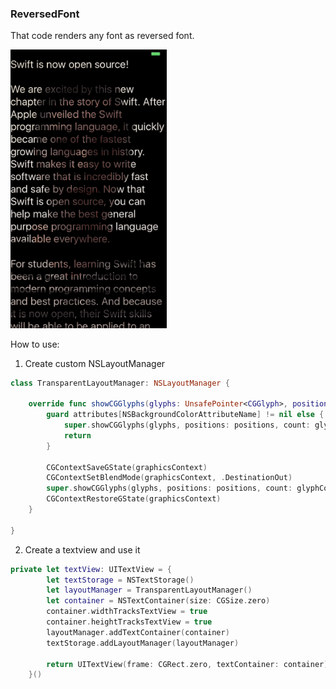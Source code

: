 ### ReversedFont

That code renders any font as reversed font.

<img src="https://raw.githubusercontent.com/frootloops/ReversedFont/master/demo.gif" width="250">


How to use:

1. Create custom NSLayoutManager
```swift
class TransparentLayoutManager: NSLayoutManager {

    override func showCGGlyphs(glyphs: UnsafePointer<CGGlyph>, positions: UnsafePointer<CGPoint>, count glyphCount: Int, font: UIFont, matrix textMatrix: CGAffineTransform, attributes: [String : AnyObject], inContext graphicsContext: CGContext) {
        guard attributes[NSBackgroundColorAttributeName] != nil else {
            super.showCGGlyphs(glyphs, positions: positions, count: glyphCount, font: font, matrix: textMatrix, attributes: attributes, inContext: graphicsContext)
            return
        }
        
        CGContextSaveGState(graphicsContext)
        CGContextSetBlendMode(graphicsContext, .DestinationOut)
        super.showCGGlyphs(glyphs, positions: positions, count: glyphCount, font: font, matrix: textMatrix, attributes: attributes, inContext: graphicsContext)
        CGContextRestoreGState(graphicsContext)
    }
    
}
```

2. Create a textview and use it
```swift
private let textView: UITextView = {
        let textStorage = NSTextStorage()
        let layoutManager = TransparentLayoutManager()
        let container = NSTextContainer(size: CGSize.zero)
        container.widthTracksTextView = true
        container.heightTracksTextView = true
        layoutManager.addTextContainer(container)
        textStorage.addLayoutManager(layoutManager)
        
        return UITextView(frame: CGRect.zero, textContainer: container)
    }()
```

